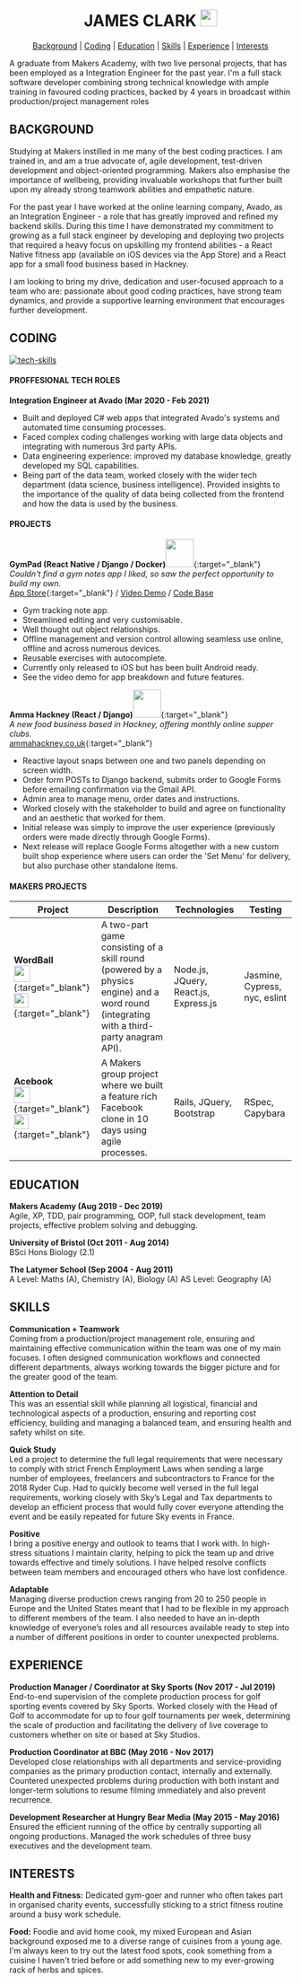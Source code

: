 <div align="center">

# JAMES CLARK [<img src="https://image.flaticon.com/icons/svg/174/174857.svg" height=30 width=30>](https://uk.linkedin.com/in/james-clark-1a6558ba) #

[Background](#background) | [Coding](#coding) | [Education](#education) | [Skills](#skills) | [Experience](#experience) | [Interests](#interests)
</div>

A graduate from Makers Academy, with two live personal projects, that has been employed as a Integration Engineer for the past year. I'm a full stack software developer combining strong technical knowledge with ample training in favoured coding practices, backed by 4 years in broadcast within production/project management roles
<br>

## BACKGROUND ##

Studying at Makers instilled in me many of the best coding practices. I am trained in, and am a true advocate of, agile development, test-driven development and object-oriented programming. Makers also emphasise the importance of wellbeing, providing invaluable workshops that further built upon my already strong teamwork abilities and empathetic nature. 

For the past year I have worked at the online learning company, Avado, as an Integration Engineer - a role that has greatly improved and refined my backend skills. During this time I have demonstrated my commitment to growing as a full stack engineer by developing and deploying two projects that required a heavy focus on upskilling my frontend abilities - a React Native fitness app (available on iOS devices via the App Store) and a React app for a small food business based in Hackney. 

I am looking to bring my drive, dedication and user-focused approach to a team who are: passionate about good coding practices, have strong team dynamics, and provide a supportive learning environment that encourages further development.
<br>

## CODING ##
[![tech-skills](https://github.com/jmsclrk/CV/blob/master/images/tech-skills.jpg?raw=true)](#coding)
#### PROFFESIONAL TECH ROLES ####
**Integration Engineer at Avado (Mar 2020 - Feb 2021)** <br>
* Built and deployed C# web apps that integrated Avado's systems and automated time consuming processes. 
* Faced complex coding challenges working with large data objects and integrating with numerous 3rd party APIs. 
* Data engineering experience: improved my database knowledge, greatly developed my SQL capabilities.
* Being part of the data team, worked closely with the wider tech department (data science, business intelligence). Provided insights to the importance of the quality of data being collected from the frontend and how the data is used by the business. 

#### PROJECTS ####
**GymPad (React Native / Django / Docker)**[<img src="https://github.com/jmsclrk/CV/blob/master/images/gympad-logo.png" height=50 width=50>](https://apps.apple.com/gb/app/gympad/id1505074064){:target="_blank"} <br>
_Couldn't find a gym notes app I liked, so saw the perfect opportunity to build my own._ <br>
[App Store](https://apps.apple.com/gb/app/gympad/id1505074064){:target="_blank"} / [Video Demo](#) / [Code Base](#)
* Gym tracking note app.
* Streamlined editing and very customisable.
* Well thought out object relationships.
* Offline management and version control allowing seamless use online, offline and across numerous devices.
* Reusable exercises with autocomplete.
* Currently only released to iOS but has been built Android ready. 
* See the video demo for app breakdown and future features.

**Amma Hackney (React / Django)**[<img src="https://github.com/jmsclrk/CV/blob/master/images/ammahackney-logo.png" height=50 width=50>](https://www.ammahackney.co.uk){:target="_blank"} <br>
_A new food business based in Hackney, offering monthly online supper clubs._ <br>
[ammahackney.co.uk](https://www.ammahackney.co.uk){:target="_blank"}
* Reactive layout snaps between one and two panels depending on screen width.
* Order form POSTs to Django backend, submits order to Google Forms before emailing confirmation via the Gmail API.
* Admin area to manage menu, order dates and instructions.
* Worked closely with the stakeholder to build and agree on functionality and an aesthetic that worked for them.
* Initial release was simply to improve the user experience (previously orders were made directly through Google Forms).
* Next release will replace Google Forms altogether with a new custom built shop experience where users can order the 'Set Menu' for delivery, but also purchase other standalone items.

#### MAKERS PROJECTS ####
| Project | Description | Technologies | Testing |
|---------|-------------|--------------|---------|
| **WordBall** <br> [<img src="https://github.githubassets.com/images/modules/logos_page/GitHub-Mark.png" height=29 width=29>](https://github.com/jmhc22/wordball-react){:target="_blank"} [<img src="https://cdn.iconscout.com/icon/free/png-512/heroku-5-569467.png" height=26 width=26>](https://word-ball.herokuapp.com){:target="_blank"} | A two-part game consisting of a skill round (powered by a physics engine) and a word round (integrating with a third-party anagram API). | Node.js, JQuery, React.js, Express.js| Jasmine, Cypress, nyc, eslint |
| **Acebook** <br> [<img src="https://github.githubassets.com/images/modules/logos_page/GitHub-Mark.png" height=29 width=29>](https://github.com/jmhc22/acebook--LizardBook-){:target="_blank"} [<img src="https://cdn.iconscout.com/icon/free/png-512/heroku-5-569467.png" height=26 width=26>](https://lizardbook.herokuapp.com){:target="_blank"} | A Makers group project where we built a feature rich Facebook clone in 10 days using agile processes. | Rails, JQuery, Bootstrap | RSpec, Capybara |


## EDUCATION ##
**Makers Academy (Aug 2019 - Dec 2019)** <br>
Agile, XP, TDD, pair programming, OOP, full stack development, team projects, effective problem solving and debugging. 

**University of Bristol (Oct 2011 - Aug 2014)** <br>
BSci Hons Biology (2.1)

**The Latymer School (Sep 2004 - Aug 2011)** <br>
A Level: Maths (A), Chemistry (A), Biology (A)
AS Level: Geography (A)
<br>

## SKILLS ##
**Communication + Teamwork** <br>
Coming from a production/project management role, ensuring and maintaining effective communication within the team was one of my main focuses. I often designed communication workflows and connected different departments, always working towards the bigger picture and for the greater good of the team. 

**Attention to Detail** <br>
This was an essential skill while planning all logistical, financial and technological aspects of a production, ensuring and reporting cost efficiency, building and managing a balanced team, and ensuring health and safety whilst on site. 

**Quick Study** <br>
Led a project to determine the full legal requirements that were necessary to comply with strict French Employment Laws when sending a large number of employees, freelancers and subcontractors to France for the 2018 Ryder Cup. Had to quickly become well versed in the full legal requirements, working closely with Sky’s Legal and Tax departments to develop an efficient process that would fully cover everyone attending the event and be easily repeated for future Sky events in France.

**Positive** <br>
I bring a positive energy and outlook to teams that I work with. In high-stress situations I maintain clarity, helping to pick the team up and drive towards effective and timely solutions. I have helped resolve conflicts between team members and encouraged others who have lost confidence. 

**Adaptable** <br>
Managing diverse production crews ranging from 20 to 250 people in Europe and the United States meant that I had to be flexible in my approach to different members of the team. I also needed to have an in-depth knowledge of everyone’s roles and all resources available ready to step into a number of different positions in order to counter unexpected problems.
<br>

## EXPERIENCE ##
**Production Manager / Coordinator at Sky Sports (Nov 2017 - Jul 2019)** <br>
End-to-end supervision of the complete production process for golf sporting events covered by Sky Sports. Worked closely with the Head of Golf to accommodate for up to four golf tournaments per week, determining the scale of production and facilitating the delivery of live coverage to customers whether on site or based at Sky Studios.

**Production Coordinator at BBC (May 2016 - Nov 2017)** <br>
Developed close relationships with all departments and service-providing companies as the primary production contact, internally and externally. Countered unexpected problems during production with both instant and longer-term solutions to resume filming immediately and also prevent recurrence.

**Development Researcher at Hungry Bear Media (May 2015 - May 2016)** <br>
Ensured the efficient running of the office by centrally supporting all ongoing productions. Managed the work schedules of three busy executives and the development team.
<br>

## INTERESTS ##
**Health and Fitness:** Dedicated gym-goer and runner who often takes part in organised charity events, successfully sticking to a strict fitness routine around a busy work schedule. 

**Food:** Foodie and avid home cook, my mixed European and Asian background exposed me to a diverse range of cuisines from a young age. I'm always keen to try out the latest food spots, cook something from a cuisine I haven't tried before or add something new to my ever-growing rack of herbs and spices.
